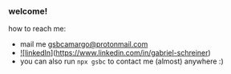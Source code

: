 ### welcome!

how to reach me:
  - mail me gsbcamargo@protonmail.com
  - [![linkedIn]](https://i.stack.imgur.com/gVE0j.png)(https://www.linkedin.com/in/gabriel-schreiner)
  - you can also run `npx gsbc` to contact me (almost) anywhere :)
